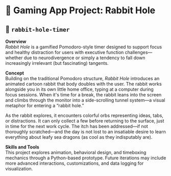 # 🐇 Gaming App Project: Rabbit Hole

## 📁 `rabbit-hole-timer`

**Overview**  
*Rabbit Hole* is a gamified Pomodoro-style timer designed to support focus and healthy distraction for users with executive function challenges—whether due to neurodivergence or simply a tendency to fall down increasingly irrelevant (but fascinating) tangents.

**Concept**  
Building on the traditional Pomodoro structure, *Rabbit Hole* introduces an animated cartoon rabbit that body doubles with the user. The rabbit works alongside you in its own little home office, typing at a computer during focus sessions. When it's time for a break, the rabbit leans into the screen and climbs through the monitor into a side-scrolling tunnel system—a visual metaphor for entering a “rabbit hole.”

As the rabbit explores, it encounters colorful orbs representing ideas, tabs, or distractions. It can only collect a few before returning to the surface, just in time for the next work cycle. The itch has been addressed—if not thoroughly scratched—and the day is not lost to an insatiable desire to learn everything about leafy sea dragons (as cool as they indisputably are).

**Skills and Tools**  
This project explores animation, behavioral design, and timeboxing mechanics through a Python-based prototype. Future iterations may include more advanced interactions, customizations, and data logging for visualization.